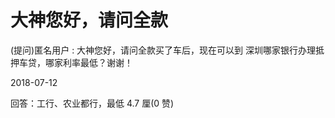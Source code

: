 # 大神您好，请问全款

(提问)匿名用户 : 大神您好，请问全款买了车后，现在可以到 深圳哪家银行办理抵押车贷，哪家利率最低？谢谢！

2018-07-12

回答：工行、农业都行，最低 4.7 厘(0 赞)